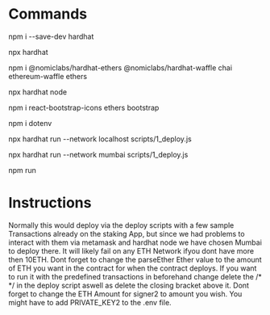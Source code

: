 # Commands

npm i --save-dev hardhat

npx hardhat

npm i @nomiclabs/hardhat-ethers @nomiclabs/hardhat-waffle chai ethereum-waffle ethers

npx hardhat node

npm i react-bootstrap-icons ethers bootstrap

npm i dotenv

npx hardhat run --network localhost scripts/1_deploy.js

npx hardhat run --network mumbai scripts/1_deploy.js

npm run

# Instructions

Normally this would deploy via the deploy scripts with a few sample Transactions already on the staking App, but since we had problems to interact with them via metamask and hardhat node we have chosen Mumbai to deploy there. It will likely fail on any ETH Network ifyou dont have more then 10ETH. Dont forget to change the parseEther Ether value to the amount of ETH you want in the contract for when the contract deploys. If you want to run it with the predefined transactions in beforehand change delete the /\* \*/ in the deploy script aswell as delete the closing bracket above it. Dont forget to change the ETH Amount for signer2 to amount you wish. You might have to add PRIVATE_KEY2 to the .env file.
